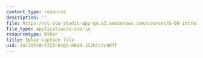 ```yaml
---
content_type: resource
description: ''
file: https://ol-ocw-studio-app-qa.s3.amazonaws.com/courses/6-00-introduction-to-computer-science-and-programming-fall-2008/3a139fc857230c050044162bfc7c9dff_DkPsD58nUIE.srt
file_type: application/x-subrip
resourcetype: Other
title: 3play caption file
uid: 3a139fc8-5723-0c05-0044-162bfc7c9dff
---
```

